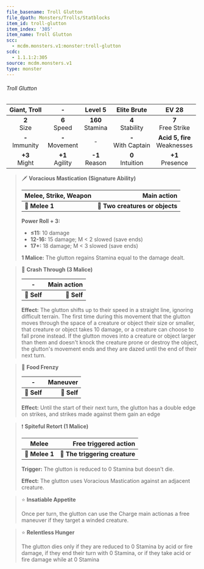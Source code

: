 ```yaml
---
file_basename: Troll Glutton
file_dpath: Monsters/Trolls/Statblocks
item_id: troll-glutton
item_index: '305'
item_name: Troll Glutton
scc:
  - mcdm.monsters.v1:monster:troll-glutton
scdc:
  - 1.1.1:2:305
source: mcdm.monsters.v1
type: monster
---
```


###### Troll Glutton

|    Giant, Troll     |          -          |       Level 5        |       Elite Brute       |              EV 28               |
| :-----------------: | :-----------------: | :------------------: | :---------------------: | :------------------------------: |
|   **2**<br/> Size   |  **6**<br/> Speed   | **160**<br/> Stamina |  **4**<br/> Stability   |      **7**<br/> Free Strike      |
| **-**<br/> Immunity | **-**<br/> Movement |          -           | **-**<br/> With Captain | **Acid 5, fire**<br/> Weaknesses |
|  **+3**<br/> Might  | **+1**<br/> Agility |  **-1**<br/> Reason  |  **0**<br/> Intuition   |       **+1**<br/> Presence       |

<!-- -->
> 🗡 **Voracious Mastication (Signature Ability)**
>
> | **Melee, Strike, Weapon** |                 **Main action** |
> | ------------------------- | ------------------------------: |
> | **📏 Melee 1**            | **🎯 Two creatures or objects** |
>
> **Power Roll + 3:**
>
> - **≤11:** 10 damage
> - **12-16:** 15 damage; M < 2 slowed (save ends)
> - **17+:** 18 damage; M < 3 slowed (save ends)
>
> **1 Malice:** The glutton regains Stamina equal to the damage dealt.

<!-- -->
> 👤 **Crash Through (3 Malice)**
>
> | **-**       | **Main action** |
> | ----------- | --------------: |
> | **📏 Self** |     **🎯 Self** |
>
> **Effect:** The glutton shifts up to their speed in a straight line, ignoring difficult terrain. The first time during this movement that the glutton moves through the space of a creature or object their size or smaller, that creature or object takes 10 damage, or a creature can choose to fall prone instead. If the glutton moves into a creature or object larger than them and doesn't knock the creature prone or destroy the object, the glutton's movement ends and they are dazed until the end of their next turn.

<!-- -->
> 👤 **Food Frenzy**
>
> | **-**       | **Maneuver** |
> | ----------- | -----------: |
> | **📏 Self** |  **🎯 Self** |
>
> **Effect:** Until the start of their next turn, the glutton has a double edge on strikes, and strikes made against them gain an edge

<!-- -->
> ❗️ **Spiteful Retort (1 Malice)**
>
> | **Melee**      |      **Free triggered action** |
> | -------------- | -----------------------------: |
> | **📏 Melee 1** | **🎯 The triggering creature** |
>
> **Trigger:** The glutton is reduced to 0 Stamina but doesn't die.
>
> **Effect:** The glutton uses Voracious Mastication against an adjacent creature.

<!-- -->
> ⭐️ **Insatiable Appetite**
>
> Once per turn, the glutton can use the Charge main actionas a free maneuver if they target a winded creature.

<!-- -->
> ⭐️ **Relentless Hunger**
>
> The glutton dies only if they are reduced to 0 Stamina by acid or fire damage, if they end their turn with 0 Stamina, or if they take acid or fire damage while at 0 Stamina
